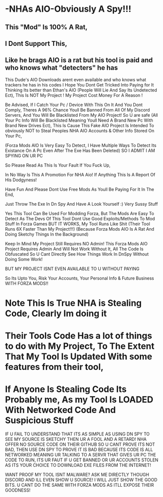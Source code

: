 # -NHAs AIO-Obviously A Spy!!!

## This "Mod" Is 100% A Rat,

## I Dont Support This,

## Like he brags AIO is a rat but his tool is paid and who knows what "detecters" he has

This Dude's AIO Downloads arent even available and who knows what trackers he has in his codes
I Hope You Dont Get Tricked Into Paying for It Thinking Its better than Ethan's AIO  (People Will Lie And Say Its Undetected Ect),
This Is NOT My Project !
My Project Cost Money For A Reason !

Be Advised, 
If I Catch Your Pc / Device With This On It And You Dont Comply,
Theres A 96% Chance Youll Be Banned From All Of My Discord Servers,
And You Will Be Blacklisted From My AIO Project! So U are safe
(All Your Pc Info Will Be Blacklisted Meaning Youll Need A Brand New Pc With Brand New Drives Ect),
This Is Cause This Fake AIO Project Is Intended To obviously NOT to Steal Peoples NHA AIO Accounts & Other Info Stored On Your Pc,

(Forza Mods AIO Is Very Easy To Detect, 
I Have Multiple Ways To Detect Its Existance On A Pc Even After The Exe Has Been Deleted) SO I ADMIT I AM SPYING ON UR PC

So Please Read As This Is Your Fault If You Fuck Up,

In No Way Is This A Promotion For NHA Aio! 
If Anything This Is A Report Of His Dodgyness!

Have Fun And Please Dont Use Free Mods As Youll Be Paying For It In The End,

Just Throw The Exe In Dn Spy And Have A Look Yourself :)
Very Sussy Stuff


Yes This Tool Can Be Used For Modding Forza,
But The Mods Are Easy To Detect As The Devs Of This Tool Dont Use Good Exploits/Methods To Mod Stuff In Forza Games BUT IT WORKS,
My Tool Runs Like Shit (Their Tool Runs 6X Faster Than My Project!!!) 
(Because Forza Mods AIO Is A Rat And Doing Sketchy Things In the Background)

Keep In Mind My Project Still Requires NO Admin!
This Forza Mods AIO Project Requires Admin And Will Not Work Without It,
All The Code Is Obfuscated So U Cant Directly See How Things Work In DnSpy Without Doing Some Work!

BUT MY PROJECT ISNT EVEN AVAILABLE TO U WITHOUT PAYING


So Its Upto You,
Risk Your Accounts,
Your Personal Info & Future Business WITH FORZA MODS!!

# Note This Is True NHA is Stealing Code, Clearly Im doing it
# Their Tools Code Has a lot of things to do with My Project, To The Extent That My Tool Is Updated With some features from their tool,
# If Anyone Is Stealing Code Its Probably me, As my Tool Is LOADED With Networked Code And Suspicious Stuff


IF U FAIL TO UNDERSTAND THAT ITS AS SIMPLE AS USING DN SPY TO SEE MY SOURCE IS SKETCHY THEN UR A FOOL AND A RETARD!
NHA OFFER NO SOURCE CODE ON THEIR GITHUB SO U CANT PROVE ITS NOT BAD,
THEN USE DN SPY TO PROVE IT IS BAD BECAUSE ITS CODE IS ALL NETWORKED MEANING UR TALKING TO A SERVR THAT GIVES UR PC THE CODE TO RUN,
ITS UR FAUT IF U GET BANNED OR UR ACCOUNTS STOLEN AS ITS YOUR CHOICE TO DOWNLOAD EXE FILES FROM THE INTERNET!

WANT PROOF MY TOOL ISNT MALWARE? ASK ME DIRECTLY THOUGH DISCORD AND ILL EVEN SHOW U SOURCE! I WILL JUST SHOW THE GOOD BITS.
U CANT DO THE SAME WITH FORZA MODS AS ITLL EXPOSE THEIR GOODNESS! 

